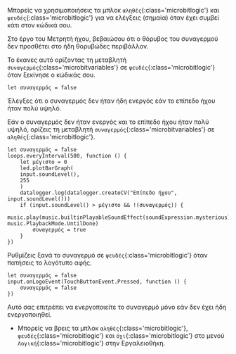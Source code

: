 Μπορείς να χρησιμοποιήσεις τα μπλοκ `αληθές`{:class='microbitlogic'} και `ψευδές`{:class='microbitlogic'} για να ελέγξεις (σημαία) όταν έχει συμβεί κάτι στον κώδικά σου.

Στο έργο του Μετρητή ήχου, βεβαιώσου ότι ο θόρυβος του συναγερμού δεν προσθέτει στο ήδη θορυβώδες περιβάλλον.

Το έκανες αυτό ορίζοντας τη μεταβλητή `συναγερμός`{:class='microbitvariables'} σε `ψευδές`{:class='microbitlogic'} όταν ξεκίνησε ο κώδικάς σου.

```microbit
let συναγερμός = false
```

Έλεγξες ότι ο συναγερμός δεν ήταν ήδη ενεργός εάν το επίπεδο ήχου ήταν πολύ υψηλό.

Εάν ο συναγερμός δεν ήταν ενεργός και το επίπεδο ήχου ήταν πολύ υψηλό, ορίζεις τη μεταβλητή `συναγερμός`{:class='microbitvariables'} σε `αληθές`{:class='microbitlogic'}.

```microbit
let συναγερμός = false
loops.everyInterval(500, function () {
    let μέγιστο = 0
    led.plotBarGraph(
    input.soundLevel(),
    255
    )
    datalogger.log(datalogger.createCV("Επίπεδο ήχου", input.soundLevel()))
    if (input.soundLevel() > μέγιστο && !(συναγερμός)) {
        music.play(music.builtinPlayableSoundEffect(soundExpression.mysterious), music.PlaybackMode.UntilDone)
        συναγερμός = true
    }
})
```

Ρυθμίζεις ξανά το συναγερμό σε `ψευδές`{:class='microbitlogic'} όταν πατήσεις το λογότυπο αφής.

```microbit
let συναγερμός = false
input.onLogoEvent(TouchButtonEvent.Pressed, function () {
    συναγερμός = false
})
```

Αυτό σας επιτρέπει να ενεργοποιείτε το συναγερμό μόνο εάν δεν έχει ήδη ενεργοποιηθεί.

- Μπορείς να βρεις τα μπλοκ `αληθές`{:class='microbitlogic'}, `ψευδές`{:class='microbitlogic'} και `όχι`{:class='microbitlogic'} στο μενού `Λογική`{:class='microbitlogic'} στην Εργαλειοθήκη.
